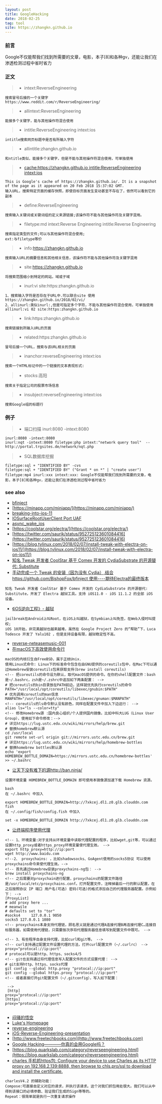 ```yaml
---
layout: post
title: GoogleHacking
date: 2018-02-25
tag: tool
site: https://zhangkn.github.io
---
```


### 前言

Google不仅能帮我们找到所需要的文章，电影，本子[8]和各种gv，还能让我们在渗透检测过程中省时省力


### 正文

>* intext:ReverseEngineering 
```
搜索冒号后接的一个关键字
https://www.reddit.com/r/ReverseEngineering/
```
>* allintext:ReverseEngineering

```
能接多个关键字，能与其他操作符混合使用
```
>* intitle:ReverseEngineering intext:ios
```
intitle搜索网页标题中是否有所输入字符
```

>* allintitle:zhangkn.github.io
```
和ntitle类似，能接多个关键字，但是不能与其他操作符混合使用，可单独使用
```


>* [cache:https://zhangkn.github.io intitle:ReverseEngineering intext:ios](http://webcache.googleusercontent.com/search?q=cache:https://zhangkn.github.io++intitle:ReverseEngineering+intext:ios&num=1&safe=strict&biw=1280&bih=656&strip=1&vwsrc=0)
```
This is Google's cache of https://zhangkn.github.io/. It is a snapshot of the page as it appeared on 20 Feb 2018 15:37:02 GMT.
输入URL，搜索特定页面的缓存快照，即使目标页面发生变动甚至不存在了，依然可以看到它的副本
```

>* define:ReverseEngineering
```
搜索输入关键词或关键词组的定义来源链接;该操作符不能与其他操作符及关键字混用。
```

>* filetype:md intext:Reverse Engineering intitle:Reverse Engineering
```
搜索指定类型的文件;可以与其他操作符混合使用;
ext:与filetype等价
```

>* info:https://zhangkn.github.io
```
搜索输入URL的摘要信息和其他相关信息，该操作符不能与其他操作符及关键字混用
```

>* site:https://zhangkn.github.io
```
将搜索范围缩小到特定的网站，域或子域
```
>* inurl:vi  site:https:zhangkn.github.io
```
1、搜索输入字符是否存在于URL中.可以联合site 使用
https://zhangkn.github.io/2018/02/vi/
2、allinurl:类似inurl:,但是可指定多个字符，不能与其他操作符混合使用，可单独使用
allinurl:vi 02 site:https:zhangkn.github.io
```

>* link:https:zhangkn.github.io
```
搜索链接到所输入URL的页面
```

>* related:https:zhangkn.github.io
```
冒号后接一个URL，搜索与该URL相关的页面
```

>* inanchor:reverseEngineering intext:ios
```
搜索一个HTML标记中的一个链接的文本表现形式:
```

>* stocks:高阳

```
搜索关于指定公司的股票市场信息

```

>* insubject:reverseEngineering intext:ios

```
搜索Google组的标题行

```
### 例子

>* 端口扫描 inurl:8080 -intext:8080
```
inurl:8080 -intext:8080
inurl:nqt -intext:8080 filetype:php intext:"network query tool"  --http://portal.trgsites.de/network/nqt.php
```

>*  SQL数据库挖掘
```
filetype:sql + "IDENTIFIED BY" -cvs
filetype:sql + "IDENTIFIED BY" ("Grant * on *" | "create user")
filetype:mp4 inurl:xxx intext:xxx: Google不仅能帮我们找到所需要的文章，电影，本子[8]和各种gv，还能让我们在渗透检测过程中省时省力
```


### see also

- [bfinject](https://github.com/BishopFox/bfinject/blob/master/README.md#credits)
- [https://minapp.com/miniapp/](https://minapp.com/miniapp/)
- [breaking-into-ios-11](https://blog.elcomsoft.com/2018/02/breaking-into-ios-11/)
- [IOSurfaceRootUserClient Port UAF](http://blog.pangu.io/iosurfacerootuserclient-port-uaf/)
- [async_wake_ios](https://bugs.chromium.org/p/project-zero/issues/detail?id=1417#c3)
- [https://coolstar.org/electra/](https://coolstar.org/electra/)
- [https://twitter.com/saurik/status/952725123601084416](https://twitter.com/saurik/status/952725123601084416)
- [https://blog.tylinux.com/2018/02/07/install-tweak-with-electra-on-ios11/](https://blog.tylinux.com/2018/02/07/install-tweak-with-electra-on-ios11/)
- [知名 Tweak 开发者 CoolStar 基于 Comex 开发的 CydiaSubstrate 的开源替代: Substitute](https://github.com/comex/substitute)
- [手动完成一个 Tweak 的安装（因为没有 Cydia）,结合 https://github.com/BishopFox/bfinject 使用----期待Electra的最终版本](https://blog.tylinux.com/2018/02/07/install-tweak-with-electra-on-ios11/)

```
知名 Tweak 开发者 CoolStar 基于 Comex 开发的 CydiaSubstrate 的开源替代: Substitute，开发了 Electra 越狱工具。支持 iOS11.0 - iOS 11.1.2 的全部 iOS 设备。
```
- [《iOS逆向工程》- 越狱](https://blog.tylinux.com/2017/07/24/reverse-engineering-001/)
```
jailbreak在Android上叫Root，在iOS上叫越狱，在Symbian上叫免签，在Web入侵时叫提权; 
iOS 10开始，非完美越狱也越来越难，虽然在 Google Project Zero 的“帮助”下，Luca Todesco 开发了 Yalu102 ，但是支持设备有限，越狱稳定性不高。
```

- [reverse-neteasemusic-001](https://blog.tylinux.com/2017/07/18/reverse-neteasemusic-001/)
- [在macOS下高效使用命令行](https://blog.tylinux.com/2016/08/30/live-under-console-on-macOS/)

```
macOS的内核衍生自FreeBSD，属于正统Unix.
使用Linux式命令: Linux下的标准命令包含在由GNU提供的coreutils包中，在Mac下可以通过Homebrew安装coreutils包来获取支持(brew install coreutils)
<!-- 把coreutils的命令设为默认，取代macOS提供的命令。在你的shell配置文件：bash是~/.bashrc，zsh是~/.zshrc中追加如下两条配置： -->
# 把coreutils的bin目录放在PATH前边，这样就优先执行coreutils的命令
PATH="/usr/local/opt/coreutils/libexec/gnubin:$PATH"
# 优先调用coreutls的man信息
MANPATH="/usr/local/opt/coreutils/libexec/gnuman:$MANPATH"
<!-- coreutils的ls命令默认没有颜色，同样在配置文件中加入下边这行： -->
alias ls="ls --color=tty"
<!-- 修改Homebrew源 :国内良心组织/个人提供国内镜像。比如中科大LUG（Linux User Group），使用如下命令修改：-->
# 详见https://lug.ustc.edu.cn/wiki/mirrors/help/brew.git
# 替换homebrew默认源
cd /usr/local
git remote set-url origin git://mirrors.ustc.edu.cn/brew.git
# 详见https://lug.ustc.edu.cn/wiki/mirrors/help/homebrew-bottles
# 替换homebrew bottles默认源
echo 'export HOMEBREW_BOTTLE_DOMAIN=https://mirrors.ustc.edu.cn/homebrew-bottles' >> ~/.bashrc

```

- [让天下没有难下的源http://ban.ninja/](http://ban.ninja/)

```
设置环境变量 HOMEBREW_BOTTLE_DOMAIN 即可使用本镜像源加速下载 Homebrew 资源。

bash
在 ~/.bashrc 中加入

export HOMEBREW_BOTTLE_DOMAIN=http://7xkcej.dl1.z0.glb.clouddn.com
fish
在 ~/.config/fish/config.fish 中加入

set -x HOMEBREW_BOTTLE_DOMAIN http://7xkcej.dl1.z0.glb.clouddn.com
```

- [让终端程序使用代理](https://blog.tylinux.com/2016/08/30/live-under-console-on-macOS/)

```
<!-- 1、环境变量:对于支持从环境变量中读取代理配置的程序，比如wget,git等，可以通过设置http_proxy或者https_proxy环境变量使代理生效。 -->
export http_proxy=http://ip:port
wget http://www.baidu.com
<!--2、 proxychains: ，比如shadowsocks、GoAgent使用的socks5协议 可以使用proxychains命令来使代理生效。-->
<!-- 首先通过Homebrew安装proxychains-ng包： -->
brew install proxychains-ng
<!-- 之后需要对proxychain进行配置，proxychains的配置文件路径是/usr/local/etc/proxychains.conf。打开配置文件，注释掉最后一行的默认配置，在之后按照协议 IP 端口 用户名(可选) 密码(可选)的格式添加自己的代理服务器配置。示例如下： -->
[ProxyList]
# add proxy here ...
# meanwile
# defaults set to "tor"
#socks4     127.0.0.1 9050
socks5 127.0.0.1 1080
<!-- proxychains本身支持代理链，顾名思义就是通过代理A连接代理B再连接代理C…连接目标服务器，如需使用代理链，只需要按次序将代理服务器信息填写到配置文件中既可。 -->

<!-- 3、有些程序自身支持代理，比如curl和git等。 -->
<!-- curl支持通过配置文件设置代理的方法，打开curl配置文件（~/.curlrc） -->
proxy="protocal://ip:port"
# protocal可以是http、https、socks4/5
<!-- git也支持通过将代理信息写入配置文件的方式设置代理： -->
# git支持http、https、socks代理
git config --global http.proxy "protocal://ip:port"
git config --global https.proxy "protocal://ip:port"
<!-- 或者直接打开git配置文件（~/.gitconfig），写入如下配置：

 -->
 [http]
proxy="protocal://ip:port"
[https]
proxy="protocal://ip:port"


```

- [闷骚的悟空](https://zongquan.wang/archives/)
- [Luke's Homepage](http://luklab.com/)
- [reverse-engineering](https://github.com/wtsxDev/reverse-engineering)
- [iOS-Reverse-Engineering-presentation](https://github.com/aozhimin/iOS-Reverse-Engineering-presentation)
- [http://www.freetechbooks.com](http://www.freetechbooks.com)
- [Google Hacking————你真的会用Google吗？](https://zhuanlan.zhihu.com/p/22161675)
- [https://blog.quarkslab.com/category/reverseengineering.html](https://blog.quarkslab.com/category/reverseengineering.html)
- [charles 手机抓https包: Configure your device to use Charles as its HTTP proxy on 192.168.2.139:8888, then browse to chls.pro/ssl to download and install the certificate.](https://mp.weixin.qq.com/s/c0RIfRhEPmVzR0JHvorgFw)
```
charlesV4.2 的辅助功能：
Compose:可直接自定义对应的请求，并执行该请求。这个对我们抓包用处很大。我们可以从中得到该接口的必填参数、验证我们生成的Sign等等的。
Repeat：很简单就是执行一次重复请求操作
```


